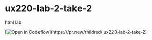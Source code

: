 # ux220-lab-2-take-2
html lab

[![Open in Codeflow](https://developer.stackblitz.com/img/open_in_codeflow.svg)](https:///pr.new/rhildred/ ux220-lab-2-take-2)
